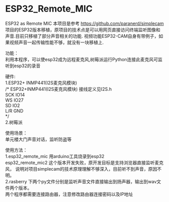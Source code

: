 # ESP32_Remote_MIC
ESP32 as Remote MIC
本项目是参考 https://github.com/paranerd/simplecam 项目的ESP32版本移植，原项目的技术点是可以用网页直接访问终端监听图像和声音.目前只移植了部分声音相关的功能. 视频功能ESP32-CAM自身有带例子，如果视频声音一起传输性能不够，就没有一块移植上.

功能：<br/>
利用本程序，可以使esp32成为远程麦克风,树莓派运行Python连接此麦克风可监听到esp32的录音

硬件:<br/>
1.ESP32+ INMP441(I2S麦克风模块)<br/>
/* ESP32+INMP441(I2S麦克风模块) 接线定义见I2S.h <br/>
SCK IO14<br/>
WS  IO27<br/>
SD  IO2<br/>
L/R GND<br/>
*/<br/>
2.树莓派<br/>

使用场景：<br/>
单元楼大门声音对话，监听防盗等

使用方法：<br/>
1.esp32_remote_mic 用arduino工具烧录到esp32<br/>
  esp32_remote_mic2 这个版本开发失败，原开发目标是支持浏览器直接监听麦克风， 说明对项目simplecam的技术原理理解不够深入，目前听不到声音，原因不明。<br/>
2.rasberry 下两个py文件分别是监听声音文件直接输出到扬声器，输出到wav文件两个版本。<br/>
两个程序都需要连接路由器，注意修改路由器连接密码以及IP地址


